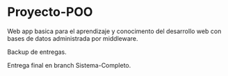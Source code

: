 # Proyecto-POO

Web app basica para el aprendizaje y conocimento del desarrollo web con bases de datos administrada por middleware.

Backup de entregas.

Entrega final en branch Sistema-Completo.
